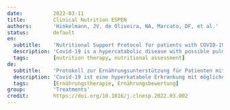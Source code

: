 ```yaml
---
date:          2022-03-11
title:         Clinical Nutrition ESPEN
authors:       'Hinkelmann, JV, de Oliveira, NA, Marcato, DF, et al.'
status:        default
en:
  subtitle:    'Nutritional Support Protocol for patients with COVID-19'
  description: 'Covid-19 is a hypercatabolic disease with possible pulmonary and gastrointestinal symptoms, and consequent deterioration of the nutritional status and worse clinical prognosis. This study presents a protocol to guide the nutritional care of adult and elderly people non-critically and critically ill with COVID-19. A critical review of the literature was carried out in the databases PubMed, Scielo, Bireme, and Science Direct, in search of articles and guidelines that presented assessment criteria and nutritional conduct for COVID-19 and Severe Acute Respiratory Syndrome (SARS), as well as guidelines for managing the symptoms presented by patients. The results are recommendations based on the literature and the professional experience of nutritionists who provide nutritional assistance to individuals hospitalized with COVID-19 since the beginning of the pandemic in Brazil. We present tools and suggestions for assessing the nutritional status, calculating nutritional needs, initiating nutritional therapy and monitoring tolerance to it, nutritional monitoring during hospitalization, and guidelines for hospital discharge. Patients with COVID-19 are at nutritional risk. A complete nutritional assessment (anthropometric, dietary, and laboratory assessment) enables the establishment of an individualized nutritional approach in order to contribute to better clinical and nutritional prognoses.'
  tags:        [nutrition therapy, nutritional assessment]
de:
  subtitle:    'Protokoll zur Ernährungsunterstützung für Patienten mit COVID-19'
  description: 'Covid-19 ist eine hyperkatabole Erkrankung mit möglichen pulmonalen und gastrointestinalen Symptomen, die zu einer Verschlechterung des Ernährungszustands und einer schlechteren klinischen Prognose führt. In dieser Studie wird ein Protokoll vorgestellt, das als Leitfaden für die Ernährungsversorgung erwachsener und älterer Menschen dient, die an COVID-19 nicht kritisch oder kritisch erkrankt sind. Es wurde eine kritische Durchsicht der Literatur in den Datenbanken PubMed, Scielo, Bireme und Science Direct durchgeführt, um Artikel und Leitlinien zu finden, die Beurteilungskriterien und Ernährungsmaßnahmen für COVID-19 und das Schwere Akute Respiratorische Syndrom (SARS) sowie Leitlinien für den Umgang mit den Symptomen der Patienten enthalten. Die Ergebnisse sind Empfehlungen, die auf der Literatur und der beruflichen Erfahrung von Ernährungsberatern beruhen, die seit Beginn der Pandemie in Brasilien Personen mit COVID-19 im Krankenhaus ernähren. Wir stellen Instrumente und Vorschläge für die Beurteilung des Ernährungszustands, die Berechnung des Ernährungsbedarfs, die Einleitung einer Ernährungstherapie und die Überwachung ihrer Verträglichkeit, die Ernährungsüberwachung während des Krankenhausaufenthalts sowie Richtlinien für die Entlassung aus dem Krankenhaus vor. Patienten mit COVID-19 sind ernährungsmäßig gefährdet. Eine vollständige Ernährungsbewertung (anthropometrische, diätetische und labortechnische Bewertung) ermöglicht die Festlegung eines individuellen Ernährungskonzepts, das zu einer besseren klinischen und ernährungsbezogenen Prognose beiträgt.' 
  tags:        [Ernährungstherapie, Ernährungsbewertung]
group:         'Treatments'
credit:        https://doi.org/10.1016/j.clnesp.2022.03.002
---
```

